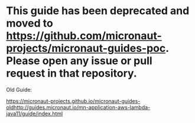 # This guide has been deprecated and moved to https://github.com/micronaut-projects/micronaut-guides-poc. Please open any issue or pull request in that repository.

Old Guide: 

https://micronaut-projects.github.io/micronaut-guides-oldhttp://guides.micronaut.io/mn-application-aws-lambda-java11/guide/index.html

